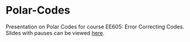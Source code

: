 # Polar-Codes
Presentation on Polar Codes for course EE605: Error Correcting Codes.  
Slides with pauses can be viewed [here](https://github.com/Aayush2003/Polar-Codes/blob/main/Polar_Codes_Final.pdf).
